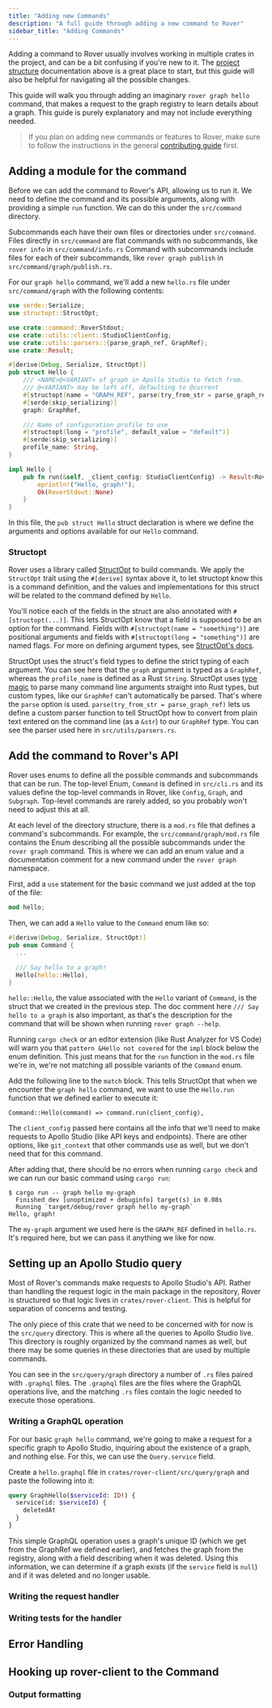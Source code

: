 ```yaml
---
title: "Adding new Commands"
description: "A full guide through adding a new command to Rover"
sidebar_title: "Adding Commands"
---
```


Adding a command to Rover usually involves working in multiple crates in the project, and can be a bit confusing if you're new to it. The [project structure](#project-structure) documentation above is a great place to start, but this guide will also be helpful for navigating all the possible changes.

This guide will walk you through adding an imaginary `rover graph hello` command, that makes a request to the graph registry to learn details about a graph. This guide is purely explanatory and may not include everything needed.

> If you plan on adding new commands or features to Rover, make sure to follow the instructions in the general [contributing guide](./contributing) first.


## Adding a module for the command

Before we can add the command to Rover's API, allowing us to run it. We need to define the command and its possible arguments, along with providing a simple `run` function. We can do this under the `src/command` directory.

Subcommands each have their own files or directories under `src/command`. Files directly in `src/command` are flat commands with no subcommands, like `rover info` in `src/command/info.rs` Command with subcommands include files for each of their subcommands, like `rover graph publish` in `src/command/graph/publish.rs`.

For our `graph hello` command, we'll add a new `hello.rs` file under `src/command/graph` with the following contents: 

```rust
use serde::Serialize;
use structopt::StructOpt;

use crate::command::RoverStdout;
use crate::utils::client::StudioClientConfig;
use crate::utils::parsers::{parse_graph_ref, GraphRef};
use crate::Result;

#[derive(Debug, Serialize, StructOpt)]
pub struct Hello {
    /// <NAME>@<VARIANT> of graph in Apollo Studio to fetch from.
    /// @<VARIANT> may be left off, defaulting to @current
    #[structopt(name = "GRAPH_REF", parse(try_from_str = parse_graph_ref))]
    #[serde(skip_serializing)]
    graph: GraphRef,

    /// Name of configuration profile to use
    #[structopt(long = "profile", default_value = "default")]
    #[serde(skip_serializing)]
    profile_name: String,
}

impl Hello {
    pub fn run(&self, _client_config: StudioClientConfig) -> Result<RoverStdout> {
        eprintln!("Hello, graph!");
        Ok(RoverStdout::None)
    }
}
```

In this file, the `pub struct Hello` struct declaration is where we define the arguments and options available for our `Hello` command. 

### Structopt

Rover uses a library called [StructOpt](https://docs.rs/structopt) to build commands. We apply the `StructOpt` trait using the `#[derive]` syntax above it, to let structopt know this is a command definition, and the values and implementations for this struct will be related to the command defined by `Hello`.

You'll notice each of the fields in the struct are also annotated with `#[structopt(...)]`. This lets StructOpt know that a field is supposed to be an option for the command. Fields with `#[structopt(name = "something")]` are positional arguments and fields with `#[structopt(long = "something")]` are named flags. For more on defining argument types, see [StructOpt's docs](https://docs.rs/structopt/0.3.21/structopt/#specifying-argument-types).

StructOpt uses the struct's field types to define the strict typing of each argument. You can see here that the `graph` argument is typed as a `GraphRef`, whereas the `profile_name` is defined as a Rust `String`. StructOpt uses [type magic](https://docs.rs/structopt/0.3.21/structopt/#type-magic) to parse many command line arguments straight into Rust types, but custom types, like our `GraphRef` can't automatically be parsed. That's where the `parse` option is used. `parse(try_from_str = parse_graph_ref)` lets us define a custom parser function to tell StructOpt how to convert from plain text entered on the command line (as a `&str`) to our `GraphRef` type. You can see the parser used here in `src/utils/parsers.rs`.

## Add the command to Rover's API

Rover uses enums to define all the possible commands and subcommands that can be run. The top-level Enum, `Command` is defined in `src/cli.rs` and its values define the top-level commands in Rover, like `Config`, `Graph`, and `Subgraph`. Top-level commands are rarely added, so you probably won't need to adjust this at all. 

At each level of the directory structure, there is a `mod.rs` file that defines a command's subcommands. For example, the `src/command/graph/mod.rs` file contains the Enum describing all the possible subcommands under the `rover graph` command. This is where we can add an enum value and a documentation comment for a new command under the `rover graph` namespace.

First, add a `use` statement for the basic command we just added at the top of the file: 

```rust
mod hello;
```

Then, we can add a `Hello` value to the `Command` enum like so:

```rust
#[derive(Debug, Serialize, StructOpt)]
pub enum Command {
  ...

  /// Say hello to a graph!
  Hello(hello::Hello),
}
```

`hello::Hello`, the value associated with the `Hello` variant of `Command`, is the struct that we created in the previous step. The doc comment here `/// Say hello to a graph` is also important, as that's the description for the command that will be shown when running `rover graph --help`.

Running `cargo check` or an editor extension (like Rust Analyzer for VS Code) will warn you that `pattern &Hello not covered` for the `impl` block below the enum definition. This just means that for the `run` function in the `mod.rs` file we're in, we're not matching all possible variants of the `Command` enum. 

Add the following line to the `match` block. This tells StructOpt that when we encounter the `graph hello` command, we want to use the `Hello.run` function that we defined earlier to execute it:

```
Command::Hello(command) => command.run(client_config),
```

The `client_config` passed here contains all the info that we'll need to make requests to Apollo Studio (like API keys and endpoints). There are other options, like `git_context` that other commands use as well, but we don't need that for this command.

After adding that, there should be no errors when running `cargo check` and we can run our basic command using `cargo run`:

```shell
$ cargo run -- graph hello my-graph
  Finished dev [unoptimized + debuginfo] target(s) in 0.08s
  Running `target/debug/rover graph hello my-graph`
Hello, graph!
```

The `my-graph` argument we used here is the `GRAPH_REF` defined in `hello.rs`. It's required here, but we can pass it anything we like for now.

## Setting up an Apollo Studio query

Most of Rover's commands make requests to Apollo Studio's API. Rather than handling the request logic in the main package in the repository, Rover is structured so that logic lives in `crates/rover-client`. This is helpful for separation of concerns and testing.

The only piece of this crate that we need to be concerned with for now is the `src/query` directory. This is where all the queries to Apollo Studio live. This directory is roughly organized by the command names as well, but there may be some queries in these directories that are used by multiple commands.

You can see in the `src/query/graph` directory a number of `.rs` files paired with `.graphql` files. The `.graphql` files are the files where the GraphQL operations live, and the matching `.rs` files contain the logic needed to execute those operations.

### Writing a GraphQL operation

For our basic `graph hello` command, we're going to make a request for a specific graph to Apollo Studio, inquiring about the existence of a graph, and nothing else. For this, we can use the `Query.service` field.

Create a `hello.graphql` file in `crates/rover-client/src/query/graph` and paste the following into it:

```graphql
query GraphHello($serviceId: ID!) {
  service(id: $serviceId) {
    deletedAt
  }
}
```

This simple GraphQL operation uses a graph's unique ID (which we get from the GraphRef we defined earlier), and fetches the graph from the registry, along with a field describing when it was deleted. Using this information, we can determine if a graph exists (if the `service` field is `null`) and if it was deleted and no longer usable.

### Writing the request handler

### Writing tests for the handler

## Error Handling

## Hooking up rover-client to the Command

### Output formatting

